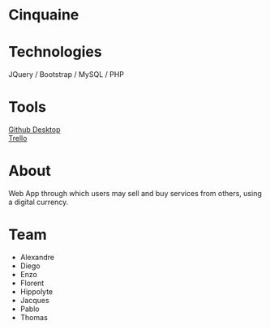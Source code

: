 # Cinquaine

# Technologies

JQuery / Bootstrap / MySQL / PHP

# Tools
[Github Desktop](https://desktop.github.com/)\
[Trello](https://trello.com/invite/b/yqDpcBCJ/01b885b91bb7001233968b4541e71e92/cinquaine)

# About
Web App through which users may sell and buy services from others, using a digital currency.

# Team

- Alexandre
- Diego
- Enzo
- Florent
- Hippolyte
- Jacques
- Pablo
- Thomas
